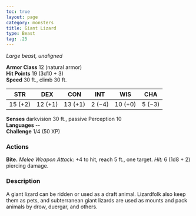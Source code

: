 ```yaml
---
toc: true
layout: page
category: monsters
title: Giant Lizard
type: Beast
tag: .25
---
```

_Large beast, unaligned_

**Armor Class** 12 (natural armor)    
**Hit Points** 19 (3d10 + 3)    
**Speed** 30 ft., climb 30 ft. 

| STR     | DEX     | CON     | INT     | WIS     | CHA     |
|---------|---------|---------|---------|---------|---------|
| 15 (+2) | 12 (+1) | 13 (+1) | 2 (−4)  | 10 (+0) | 5 (−3)  |  

**Senses** darkvision 30 ft., passive Perception 10    
**Languages** --    
**Challenge** 1/4 (50 XP) 

### Actions    
**Bite.** _Melee Weapon Attack:_ +4 to hit, reach 5 ft., one target. _Hit:_ 6 (1d8 + 2) piercing damage. 

### Description
A giant lizard can be ridden or used as a draft animal. Lizardfolk also keep them as pets, and subterranean giant lizards are used as mounts and pack animals by drow, duergar, and others. 